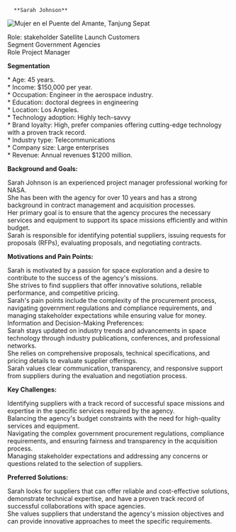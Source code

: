       **Sarah Johnson**

![Mujer en el Puente del Amante, Tanjung Sepat](https://upload.wikimedia.org/wikipedia/commons/thumb/8/86/Woman_at_Lover%27s_Bridge_Tanjung_Sepat_%28cropped%29.jpg/385px-Woman_at_Lover%27s_Bridge_Tanjung_Sepat_%28cropped%29.jpg)

Role: stakeholder Satellite Launch Customers  
Segment Government Agencies  
Role Project Manager

**Segmentation**

\* Age: 45 years.  
\* Income: $150,000 per year.  
\* Occupation: Engineer in the aerospace industry.  
\* Education: doctoral degrees in engineering  
\* Location: Los Angeles.  
\* Technology adoption: Highly tech-savvy  
\* Brand loyalty: High, prefer companies offering cutting-edge technology with a proven track record.  
\* Industry type: Telecommunications  
\* Company size: Large enterprises  
\* Revenue: Annual revenues $1200 million.

**Background and Goals:**

Sarah Johnson is an experienced project manager professional working for NASA.  
She has been with the agency for over 10 years and has a strong background in contract management and acquisition processes.  
Her primary goal is to ensure that the agency procures the necessary services and equipment to support its space missions efficiently and within budget.  
Sarah is responsible for identifying potential suppliers, issuing requests for proposals (RFPs), evaluating proposals, and negotiating contracts.

**Motivations and Pain Points:**

Sarah is motivated by a passion for space exploration and a desire to contribute to the success of the agency's missions.  
She strives to find suppliers that offer innovative solutions, reliable performance, and competitive pricing.  
Sarah's pain points include the complexity of the procurement process, navigating government regulations and compliance requirements, and managing stakeholder expectations while ensuring value for money.  
Information and Decision-Making Preferences:  
Sarah stays updated on industry trends and advancements in space technology through industry publications, conferences, and professional networks.  
She relies on comprehensive proposals, technical specifications, and pricing details to evaluate supplier offerings.  
Sarah values clear communication, transparency, and responsive support from suppliers during the evaluation and negotiation process.

**Key Challenges:**

Identifying suppliers with a track record of successful space missions and expertise in the specific services required by the agency.  
Balancing the agency's budget constraints with the need for high-quality services and equipment.  
Navigating the complex government procurement regulations, compliance requirements, and ensuring fairness and transparency in the acquisition process.  
Managing stakeholder expectations and addressing any concerns or questions related to the selection of suppliers.

**Preferred Solutions:**

Sarah looks for suppliers that can offer reliable and cost-effective solutions, demonstrate technical expertise, and have a proven track record of successful collaborations with space agencies.  
She values suppliers that understand the agency's mission objectives and can provide innovative approaches to meet the specific requirements.



